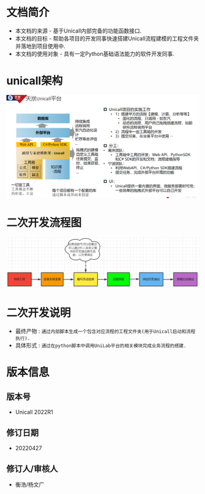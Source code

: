# 文档简介

* 本文档的来源 - 基于Unicall内部完备的功能函数接口.
* 本文档的目标 - 帮助各项目的开发同事快速搭建Unicall流程建模的工程文件夹并落地到项目使用中.
* 本文档的使用对象 - 具有一定Python基础语法能力的软件开发同事.

# unicall架构
![unicall架构图.png](img/unicall架构图.png)


# 二次开发流程图
![二次开发流程图.png](img/二次开发流程图.png)

# 二次开发说明 
* 最终产物 : `通过内部脚本生成一个包含对应流程的工程文件夹(用于Unicall启动和流程执行).`
* 具体形式 : `通过在python脚本中调用UniLab平台的相关模块完成业务流程的搭建.`


# 版本信息
## 版本号
* Unicall 2022R1
## 修订日期
* 20220427
## 修订人/审核人
* 衡浩/杨文广